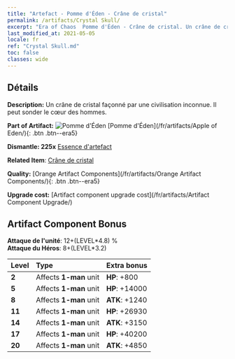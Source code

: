 ```yaml
---
title: "Artefact - Pomme d'Éden - Crâne de cristal"
permalink: /artifacts/Crystal Skull/
excerpt: "Era of Chaos  Pomme d'Éden - Crâne de cristal. Un crâne de cristal façonné par une civilisation inconnue. Il peut sonder le cœur des hommes."
last_modified_at: 2021-05-05
locale: fr
ref: "Crystal Skull.md"
toc: false
classes: wide
---
```




## Détails

 **Description:** Un crâne de cristal façonné par une civilisation inconnue. Il peut sonder le cœur des hommes.

 **Part of Artifact:** ![Pomme d'Éden](/images/t/icon_artifact_49.png) [Pomme d'Éden](/fr/artifacts/Apple of Eden/){: .btn .btn--era5}

 **Dismantle: 225x** [Essence d'artefact](/ItemsFR/con_905/)

 **Related Item**: [Crâne de cristal](/ItemsFR/art_182/)

 **Quality:** [Orange Artifact Components](/fr/artifacts/Orange Artifact Components/){: .btn .btn--era5}

 **Upgrade cost:** [Artifact component upgrade cost](/fr/artifacts/Artifact Component Upgrade/)

## Artifact Component Bonus

  **Attaque de l'unité**: 12+(LEVEL\*4.8) %<br/>**Attaque du Héros**: 8+(LEVEL\*3.2)

  |  Level  | Type |    Extra bonus  | 
  |:--------|:-----|:----------------| 
  | **2** | Affects **1-man** unit | **HP**: +800 | 
  | **5** | Affects **1-man** unit | **HP**: +14000 | 
  | **8** | Affects **1-man** unit | **ATK**: +1240 | 
  | **11** | Affects **1-man** unit | **HP**: +26930 | 
  | **14** | Affects **1-man** unit | **ATK**: +3150 | 
  | **17** | Affects **1-man** unit | **HP**: +40200 | 
  | **20** | Affects **1-man** unit | **ATK**: +4850 | 
